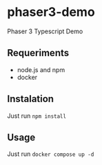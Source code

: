 # phaser3-demo

Phaser 3 Typescript Demo

## Requeriments

* node.js and npm
* docker

## Instalation

Just run `npm install`

 ## Usage

Just run `docker compose up -d`